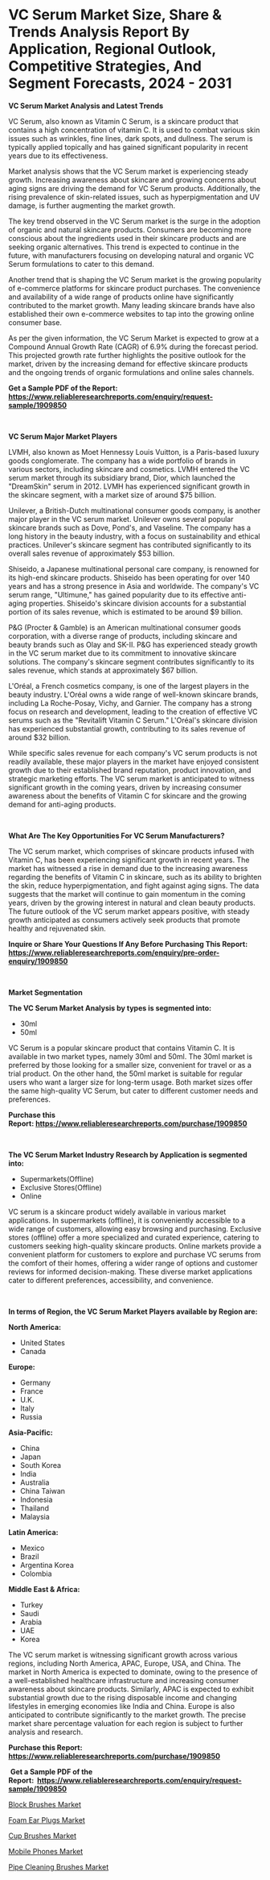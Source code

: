 <p><h1>VC Serum Market Size, Share & Trends Analysis Report By Application, Regional Outlook, Competitive Strategies, And Segment Forecasts, 2024 - 2031</h1></p><p><strong>VC Serum Market Analysis and Latest Trends</strong></p>
<p><p>VC Serum, also known as Vitamin C Serum, is a skincare product that contains a high concentration of vitamin C. It is used to combat various skin issues such as wrinkles, fine lines, dark spots, and dullness. The serum is typically applied topically and has gained significant popularity in recent years due to its effectiveness.</p><p>Market analysis shows that the VC Serum market is experiencing steady growth. Increasing awareness about skincare and growing concerns about aging signs are driving the demand for VC Serum products. Additionally, the rising prevalence of skin-related issues, such as hyperpigmentation and UV damage, is further augmenting the market growth.</p><p>The key trend observed in the VC Serum market is the surge in the adoption of organic and natural skincare products. Consumers are becoming more conscious about the ingredients used in their skincare products and are seeking organic alternatives. This trend is expected to continue in the future, with manufacturers focusing on developing natural and organic VC Serum formulations to cater to this demand.</p><p>Another trend that is shaping the VC Serum market is the growing popularity of e-commerce platforms for skincare product purchases. The convenience and availability of a wide range of products online have significantly contributed to the market growth. Many leading skincare brands have also established their own e-commerce websites to tap into the growing online consumer base.</p><p>As per the given information, the VC Serum Market is expected to grow at a Compound Annual Growth Rate (CAGR) of 6.9% during the forecast period. This projected growth rate further highlights the positive outlook for the market, driven by the increasing demand for effective skincare products and the ongoing trends of organic formulations and online sales channels.</p></p>
<p><strong>Get a Sample PDF of the Report:&nbsp; <a href="https://www.reliableresearchreports.com/enquiry/request-sample/1909850">https://www.reliableresearchreports.com/enquiry/request-sample/1909850</a></strong></p>
<p>&nbsp;</p>
<p><strong>VC Serum Major Market Players</strong></p>
<p><p>LVMH, also known as Moet Hennessy Louis Vuitton, is a Paris-based luxury goods conglomerate. The company has a wide portfolio of brands in various sectors, including skincare and cosmetics. LVMH entered the VC serum market through its subsidiary brand, Dior, which launched the "DreamSkin" serum in 2012. LVMH has experienced significant growth in the skincare segment, with a market size of around $75 billion.</p><p>Unilever, a British-Dutch multinational consumer goods company, is another major player in the VC serum market. Unilever owns several popular skincare brands such as Dove, Pond's, and Vaseline. The company has a long history in the beauty industry, with a focus on sustainability and ethical practices. Unilever's skincare segment has contributed significantly to its overall sales revenue of approximately $53 billion.</p><p>Shiseido, a Japanese multinational personal care company, is renowned for its high-end skincare products. Shiseido has been operating for over 140 years and has a strong presence in Asia and worldwide. The company's VC serum range, "Ultimune," has gained popularity due to its effective anti-aging properties. Shiseido's skincare division accounts for a substantial portion of its sales revenue, which is estimated to be around $9 billion.</p><p>P&G (Procter & Gamble) is an American multinational consumer goods corporation, with a diverse range of products, including skincare and beauty brands such as Olay and SK-II. P&G has experienced steady growth in the VC serum market due to its commitment to innovative skincare solutions. The company's skincare segment contributes significantly to its sales revenue, which stands at approximately $67 billion.</p><p>L'Oréal, a French cosmetics company, is one of the largest players in the beauty industry. L'Oréal owns a wide range of well-known skincare brands, including La Roche-Posay, Vichy, and Garnier. The company has a strong focus on research and development, leading to the creation of effective VC serums such as the "Revitalift Vitamin C Serum." L'Oréal's skincare division has experienced substantial growth, contributing to its sales revenue of around $32 billion.</p><p>While specific sales revenue for each company's VC serum products is not readily available, these major players in the market have enjoyed consistent growth due to their established brand reputation, product innovation, and strategic marketing efforts. The VC serum market is anticipated to witness significant growth in the coming years, driven by increasing consumer awareness about the benefits of Vitamin C for skincare and the growing demand for anti-aging products.</p></p>
<p>&nbsp;</p>
<p><strong>What Are The Key Opportunities For VC Serum Manufacturers?</strong></p>
<p><p>The VC serum market, which comprises of skincare products infused with Vitamin C, has been experiencing significant growth in recent years. The market has witnessed a rise in demand due to the increasing awareness regarding the benefits of Vitamin C in skincare, such as its ability to brighten the skin, reduce hyperpigmentation, and fight against aging signs. The data suggests that the market will continue to gain momentum in the coming years, driven by the growing interest in natural and clean beauty products. The future outlook of the VC serum market appears positive, with steady growth anticipated as consumers actively seek products that promote healthy and rejuvenated skin.</p></p>
<p><strong>Inquire or Share Your Questions If Any Before Purchasing This Report: <a href="https://www.reliableresearchreports.com/enquiry/pre-order-enquiry/1909850">https://www.reliableresearchreports.com/enquiry/pre-order-enquiry/1909850</a></strong></p>
<p>&nbsp;</p>
<p><strong>Market Segmentation</strong></p>
<p><strong>The VC Serum Market Analysis by types is segmented into:</strong></p>
<p><ul><li>30ml</li><li>50ml</li></ul></p>
<p><p>VC Serum is a popular skincare product that contains Vitamin C. It is available in two market types, namely 30ml and 50ml. The 30ml market is preferred by those looking for a smaller size, convenient for travel or as a trial product. On the other hand, the 50ml market is suitable for regular users who want a larger size for long-term usage. Both market sizes offer the same high-quality VC Serum, but cater to different customer needs and preferences.</p></p>
<p><strong>Purchase this Report:&nbsp;<a href="https://www.reliableresearchreports.com/purchase/1909850">https://www.reliableresearchreports.com/purchase/1909850</a></strong></p>
<p>&nbsp;</p>
<p><strong>The VC Serum Market Industry Research by Application is segmented into:</strong></p>
<p><ul><li>Supermarkets(Offline)</li><li>Exclusive Stores(Offline)</li><li>Online</li></ul></p>
<p><p>VC serum is a skincare product widely available in various market applications. In supermarkets (offline), it is conveniently accessible to a wide range of customers, allowing easy browsing and purchasing. Exclusive stores (offline) offer a more specialized and curated experience, catering to customers seeking high-quality skincare products. Online markets provide a convenient platform for customers to explore and purchase VC serums from the comfort of their homes, offering a wider range of options and customer reviews for informed decision-making. These diverse market applications cater to different preferences, accessibility, and convenience.</p></p>
<p>&nbsp;</p>
<p><strong>In terms of Region, the VC Serum Market Players available by Region are:</strong></p>
<p>
    <p> <strong> North America: </strong>
        <ul>
            <li>United States</li>
            <li>Canada</li>
        </ul>
        </p> 
    <p> <strong> Europe: </strong>
        <ul>
            <li>Germany</li>
            <li>France</li>
            <li>U.K.</li>
            <li>Italy</li>
            <li>Russia</li>
        </ul>
        </p> 
    <p> <strong> Asia-Pacific: </strong>
        <ul>
            <li>China</li>
            <li>Japan</li>
            <li>South Korea</li>
            <li>India</li>
            <li>Australia</li>
            <li>China Taiwan</li>
            <li>Indonesia</li>
            <li>Thailand</li>
            <li>Malaysia</li>
        </ul>
        </p> 
    <p> <strong> Latin America: </strong>
        <ul>
            <li>Mexico</li>
            <li>Brazil</li>
            <li>Argentina Korea</li>
            <li>Colombia</li>
        </ul>
        </p> 
    <p> <strong> Middle East & Africa: </strong>
        <ul>
            <li>Turkey</li>
            <li>Saudi</li>
            <li>Arabia</li>
            <li>UAE</li>
            <li>Korea</li>
        </ul>
    </p>
    </p>
<p><p>The VC serum market is witnessing significant growth across various regions, including North America, APAC, Europe, USA, and China. The market in North America is expected to dominate, owing to the presence of a well-established healthcare infrastructure and increasing consumer awareness about skincare products. Similarly, APAC is expected to exhibit substantial growth due to the rising disposable income and changing lifestyles in emerging economies like India and China. Europe is also anticipated to contribute significantly to the market growth. The precise market share percentage valuation for each region is subject to further analysis and research.</p></p>
<p><strong>Purchase this Report: <a href="https://www.reliableresearchreports.com/purchase/1909850">https://www.reliableresearchreports.com/purchase/1909850</a></strong></p>
<p>&nbsp;<strong>Get a Sample PDF of the Report:&nbsp;&nbsp;<a href="https://www.reliableresearchreports.com/enquiry/request-sample/1909850">https://www.reliableresearchreports.com/enquiry/request-sample/1909850</a></strong></p>
<p><strong></strong></p>
<p><p><a href="https://github.com/mabutironaldo/Market-Research-Report-List-2/blob/main/block-brushes-market.md">Block Brushes Market</a></p><p><a href="https://github.com/pizolina/Market-Research-Report-List-2/blob/main/foam-ear-plugs-market.md">Foam Ear Plugs Market</a></p><p><a href="https://github.com/castoriffic/Market-Research-Report-List-2/blob/main/cup-brushes-market.md">Cup Brushes Market</a></p><p><a href="https://github.com/lbird53714/Market-Research-Report-List-2/blob/main/mobile-phones-market.md">Mobile Phones Market</a></p><p><a href="https://github.com/ashepherd82/Market-Research-Report-List-2/blob/main/pipe-cleaning-brushes-market.md">Pipe Cleaning Brushes Market</a></p></p>